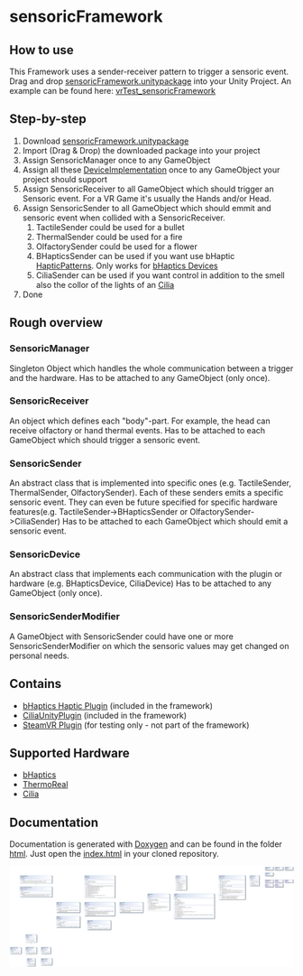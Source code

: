 # sensoricFramework

## How to use
This Framework uses a sender-receiver pattern to trigger a sensoric event.
Drag and drop [sensoricFramework.unitypackage](/sensoricFramework.unitypackage) into your Unity Project.
An example can be found here: [vrTest_sensoricFramework](https://github.com/Ultimatonium/vrTest_sensoricFramework)

## Step-by-step
1. Download [sensoricFramework.unitypackage](/sensoricFramework.unitypackage)
2. Import (Drag & Drop) the downloaded package into your project
3. Assign SensoricManager once to any GameObject
4. Assign all these [DeviceImplementation](/sensoricFramework/Assets/sensoricFramework/Scripts/DeviceImplementation/) once to any GameObject your project should support
5. Assign SensoricReceiver to all GameObject which should trigger an Sensoric event. For a VR Game it's usually the Hands and/or Head.
6. Assign SensoricSender to all GameObject which should emmit and sensoric event when collided with a SensoricReceiver.
    1. TactileSender could be used for a bullet 
    2. ThermalSender could be used for a fire
    3. OlfactorySender could be used for a flower
    4. BHapticsSender can be used if you want use bHaptic [HapticPatterns](https://designer.bhaptics.com/). Only works for [bHaptics Devices](https://www.bhaptics.com/)
    5. CiliaSender can be used if you want control in addition to the smell also the collor of the lights of an [Cilia](https://hapticsol.com/cilia)
7. Done

## Rough overview
### SensoricManager
Singleton Object which handles the whole communication between a trigger and the hardware.
Has to be attached to any GameObject (only once).

### SensoricReceiver
An object which defines each "body"-part. For example, the head can receive olfactory or hand thermal events.
Has to be attached to each GameObject which should trigger a sensoric event.

### SensoricSender
An abstract class that is implemented into specific ones (e.g. TactileSender, ThermalSender, OlfactorySender). Each of these senders emits a specific sensoric event. 
They can even be future specified for specific hardware features(e.g. TactileSender->BHapticsSender or OlfactorySender->CiliaSender)
Has to be attached to each GameObject which should emit a sensoric event.

### SensoricDevice
An abstract class that implements each communication with the plugin or hardware (e.g. BHapticsDevice, CiliaDevice)
Has to be attached to any GameObject (only once).

### SensoricSenderModifier
A GameObject with SensoricSender could have one or more SensoricSenderModifier on which the sensoric values may get changed on personal needs.

## Contains
* [bHaptics Haptic Plugin](https://assetstore.unity.com/packages/tools/integration/bhaptics-haptic-plugin-76647) (included in the framework)
* [CiliaUnityPlugin](https://hapticsol.com/software) (included in the framework)
* [SteamVR Plugin](https://assetstore.unity.com/packages/tools/integration/steamvr-plugin-32647) (for testing only - not part of the framework)

## Supported Hardware
* [bHaptics](https://www.bhaptics.com/)
* [ThermoReal](http://thermoreal.com/)
* [Cilia](https://hapticsol.com/)

## Documentation
Documentation is generated with [Doxygen](https://www.doxygen.nl/index.html) and can be found in the folder [html](/html). Just open the [index.html](/html/index.html) in your cloned repository.

![class diagram](/sensoricFramework/Assets/sensoricFramework/sensoricFramework.jpg)
